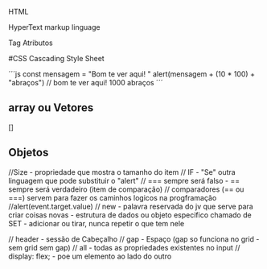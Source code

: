 HTML 

HyperText markup linguage

Tag
Atributos

#CSS
Cascading Style Sheet


´´´js
const mensagem  = "Bom te ver aqui! "
alert(mensagem + (10 * 100) + "abraços")
// bom te ver aqui!  1000 abraços
´´´

## array ou Vetores
[]

## Objetos

//Size - propriedade que mostra o tamanho do item
// IF - "Se" outra linguagem que pode substituir o  "alert"
  // === sempre será falso - == sempre será verdadeiro (item de comparação)
  // comparadores (== ou ===) servem para fazer os caminhos logicos na progframação 
  //alert(event.target.value)
  // new - palavra reservada do jv que serve para criar coisas novas - estrutura de dados ou objeto especifico chamado de SET - adicionar ou tirar, nunca repetir o que tem nele

  // header - sessão de Cabeçalho
  // gap - Espaço (gap so funciona no grid - sem grid sem gap)
// all - todas as propriedades existentes no input
// display: flex; - poe um elemento ao lado do outro